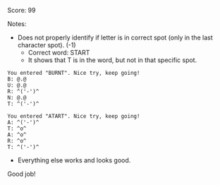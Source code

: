 Score: 99

Notes:
- Does not properly identify if letter is in correct spot (only in the last character spot). (-1)
  - Correct word: START
  - It shows that T is in the word, but not in that specific spot.
```
You entered "BURNT". Nice try, keep going!
B: @.@
U: @.@
R: ^('-')^
N: @.@
T: ^('-')^

You entered "ATART". Nice try, keep going!
A: ^('-')^
T: ^o^
A: ^o^
R: ^o^
T: ^('-')^
```
- Everything else works and looks good.

Good job!
